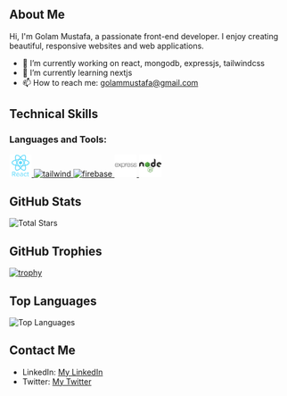 ## About Me

Hi, I'm Golam Mustafa, a passionate front-end developer. I enjoy creating beautiful, responsive websites and web applications.

- 🔭 I’m currently working on react, mongodb, expressjs, tailwindcss
- 🌱 I’m currently learning nextjs
- 📫 How to reach me: golammustafa@gmail.com
## Technical Skills

### Languages and Tools:

<p align="left">
  <a href="https://reactjs.org/" target="_blank" rel="noreferrer">
    <img src="https://raw.githubusercontent.com/devicons/devicon/master/icons/react/react-original-wordmark.svg" alt="react" width="40" height="40"/> 
  </a>
  <a href="https://tailwindcss.com/" target="_blank" rel="noreferrer">
    <img src="https://www.vectorlogo.zone/logos/tailwindcss/tailwindcss-icon.svg" alt="tailwind" width="40" height="40"/> 
  </a>
  <a href="https://firebase.google.com/" target="_blank" rel="noreferrer">
    <img src="https://www.vectorlogo.zone/logos/firebase/firebase-icon.svg" alt="firebase" width="40" height="40"/> 
  </a>
  <a href="https://expressjs.com" target="_blank" rel="noreferrer">
    <img src="https://raw.githubusercontent.com/devicons/devicon/master/icons/express/express-original-wordmark.svg" alt="express" width="40" height="40"/> 
  </a>
  <a href="https://nodejs.org" target="_blank" rel="noreferrer">
    <img src="https://raw.githubusercontent.com/devicons/devicon/master/icons/nodejs/nodejs-original-wordmark.svg" alt="nodejs" width="40" height="40"/> 
  </a>
</p>
  

## GitHub Stats
![Total Stars](https://github-readme-stats.vercel.app/api?username=masudsw&show_icons=true&hide=contribs,issues)


## GitHub Trophies
[![trophy](https://github-profile-trophy.vercel.app/?username=masudsw&theme=onedark)](https://github.com/ryo-ma/github-profile-trophy)


## Top Languages

![Top Languages](https://github-readme-stats.vercel.app/api/top-langs/?username=masudsw&layout=compact&theme=radical)

## Contact Me

- LinkedIn: [My LinkedIn](https://www.linkedin.com/in/golam-mustafa-masud)
- Twitter: [My Twitter](https://x.com/masudsw)


